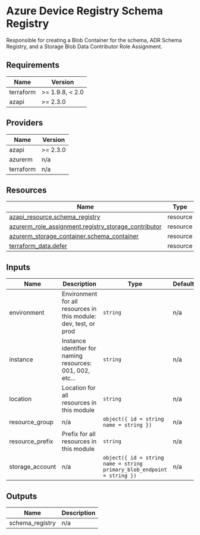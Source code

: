 <!-- BEGIN_TF_DOCS -->
<!-- markdown-table-prettify-ignore-start -->
# Azure Device Registry Schema Registry

Responsible for creating a Blob Container for the schema, ADR Schema Registry, and a
Storage Blob Data Contributor Role Assignment.

## Requirements

| Name | Version |
|------|---------|
| terraform | >= 1.9.8, < 2.0 |
| azapi | >= 2.3.0 |

## Providers

| Name | Version |
|------|---------|
| azapi | >= 2.3.0 |
| azurerm | n/a |
| terraform | n/a |

## Resources

| Name | Type |
|------|------|
| [azapi_resource.schema_registry](https://registry.terraform.io/providers/Azure/azapi/latest/docs/resources/resource) | resource |
| [azurerm_role_assignment.registry_storage_contributor](https://registry.terraform.io/providers/hashicorp/azurerm/latest/docs/resources/role_assignment) | resource |
| [azurerm_storage_container.schema_container](https://registry.terraform.io/providers/hashicorp/azurerm/latest/docs/resources/storage_container) | resource |
| [terraform_data.defer](https://registry.terraform.io/providers/hashicorp/terraform/latest/docs/resources/data) | resource |

## Inputs

| Name | Description | Type | Default | Required |
|------|-------------|------|---------|:--------:|
| environment | Environment for all resources in this module: dev, test, or prod | `string` | n/a | yes |
| instance | Instance identifier for naming resources: 001, 002, etc... | `string` | n/a | yes |
| location | Location for all resources in this module | `string` | n/a | yes |
| resource\_group | n/a | ```object({ id = string name = string })``` | n/a | yes |
| resource\_prefix | Prefix for all resources in this module | `string` | n/a | yes |
| storage\_account | n/a | ```object({ id = string name = string primary_blob_endpoint = string })``` | n/a | yes |

## Outputs

| Name | Description |
|------|-------------|
| schema\_registry | n/a |
<!-- markdown-table-prettify-ignore-end -->
<!-- END_TF_DOCS -->
